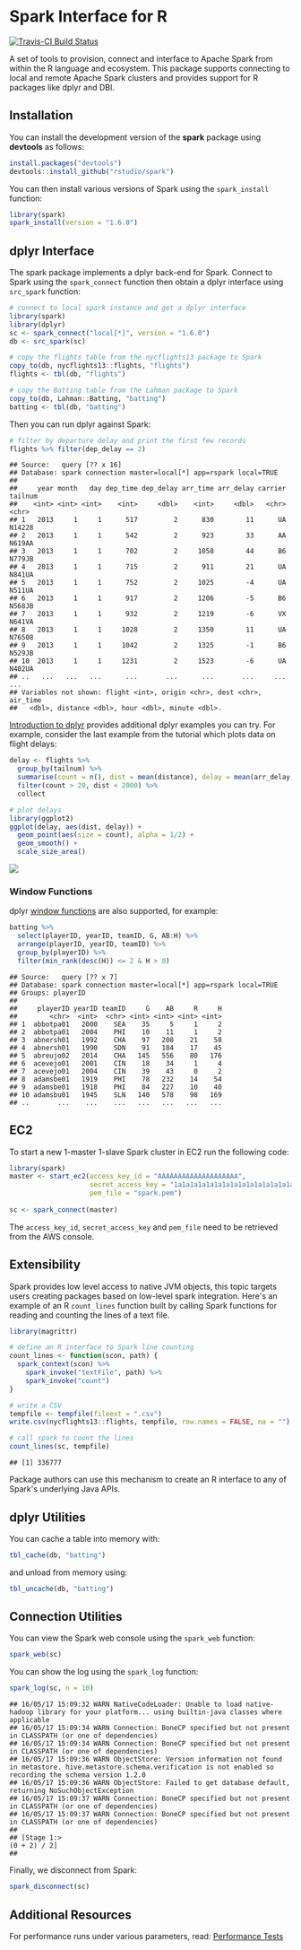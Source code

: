 Spark Interface for R
================

[![Travis-CI Build Status](https://travis-ci.com/rstudio/spark.svg?token=MxiS2SHZy3QzqFf34wQr&branch=master)](https://travis-ci.com/rstudio/spark)

A set of tools to provision, connect and interface to Apache Spark from within the R language and ecosystem. This package supports connecting to local and remote Apache Spark clusters and provides support for R packages like dplyr and DBI.

Installation
------------

You can install the development version of the **spark** package using **devtools** as follows:

``` r
install.packages("devtools")
devtools::install_github("rstudio/spark")
```

You can then install various versions of Spark using the `spark_install` function:

``` r
library(spark)
spark_install(version = "1.6.0")
```

dplyr Interface
---------------

The spark package implements a dplyr back-end for Spark. Connect to Spark using the `spark_connect` function then obtain a dplyr interface using `src_spark` function:

``` r
# connect to local spark instance and get a dplyr interface
library(spark)
library(dplyr)
sc <- spark_connect("local[*]", version = "1.6.0")
db <- src_spark(sc)

# copy the flights table from the nycflights13 package to Spark
copy_to(db, nycflights13::flights, "flights")
flights <- tbl(db, "flights")

# copy the Batting table from the Lahman package to Spark
copy_to(db, Lahman::Batting, "batting")
batting <- tbl(db, "batting")
```

Then you can run dplyr against Spark:

``` r
# filter by departure delay and print the first few records
flights %>% filter(dep_delay == 2)
```

    ## Source:   query [?? x 16]
    ## Database: spark connection master=local[*] app=rspark local=TRUE
    ## 
    ##     year month   day dep_time dep_delay arr_time arr_delay carrier tailnum
    ##    <int> <int> <int>    <int>     <dbl>    <int>     <dbl>   <chr>   <chr>
    ## 1   2013     1     1      517         2      830        11      UA  N14228
    ## 2   2013     1     1      542         2      923        33      AA  N619AA
    ## 3   2013     1     1      702         2     1058        44      B6  N779JB
    ## 4   2013     1     1      715         2      911        21      UA  N841UA
    ## 5   2013     1     1      752         2     1025        -4      UA  N511UA
    ## 6   2013     1     1      917         2     1206        -5      B6  N568JB
    ## 7   2013     1     1      932         2     1219        -6      VX  N641VA
    ## 8   2013     1     1     1028         2     1350        11      UA  N76508
    ## 9   2013     1     1     1042         2     1325        -1      B6  N529JB
    ## 10  2013     1     1     1231         2     1523        -6      UA  N402UA
    ## ..   ...   ...   ...      ...       ...      ...       ...     ...     ...
    ## Variables not shown: flight <int>, origin <chr>, dest <chr>, air_time
    ##   <dbl>, distance <dbl>, hour <dbl>, minute <dbl>.

[Introduction to dplyr](https://cran.rstudio.com/web/packages/dplyr/vignettes/introduction.html) provides additional dplyr examples you can try. For example, consider the last example from the tutorial which plots data on flight delays:

``` r
delay <- flights %>% 
  group_by(tailnum) %>%
  summarise(count = n(), dist = mean(distance), delay = mean(arr_delay)) %>%
  filter(count > 20, dist < 2000) %>%
  collect

# plot delays
library(ggplot2)
ggplot(delay, aes(dist, delay)) +
  geom_point(aes(size = count), alpha = 1/2) +
  geom_smooth() +
  scale_size_area()
```

![](README_files/figure-markdown_github/unnamed-chunk-4-1.png)

### Window Functions

dplyr [window functions](https://cran.r-project.org/web/packages/dplyr/vignettes/window-functions.html) are also supported, for example:

``` r
batting %>%
  select(playerID, yearID, teamID, G, AB:H) %>%
  arrange(playerID, yearID, teamID) %>%
  group_by(playerID) %>%
  filter(min_rank(desc(H)) <= 2 & H > 0)
```

    ## Source:   query [?? x 7]
    ## Database: spark connection master=local[*] app=rspark local=TRUE
    ## Groups: playerID
    ## 
    ##     playerID yearID teamID     G    AB     R     H
    ##        <chr>  <int>  <chr> <int> <int> <int> <int>
    ## 1  abbotpa01   2000    SEA    35     5     1     2
    ## 2  abbotpa01   2004    PHI    10    11     1     2
    ## 3  abnersh01   1992    CHA    97   208    21    58
    ## 4  abnersh01   1990    SDN    91   184    17    45
    ## 5  abreujo02   2014    CHA   145   556    80   176
    ## 6  acevejo01   2001    CIN    18    34     1     4
    ## 7  acevejo01   2004    CIN    39    43     0     2
    ## 8  adamsbe01   1919    PHI    78   232    14    54
    ## 9  adamsbe01   1918    PHI    84   227    10    40
    ## 10 adamsbu01   1945    SLN   140   578    98   169
    ## ..       ...    ...    ...   ...   ...   ...   ...

EC2
---

To start a new 1-master 1-slave Spark cluster in EC2 run the following code:

``` r
library(spark)
master <- start_ec2(access_key_id = "AAAAAAAAAAAAAAAAAAAA",
                    secret_access_key = "1a1a1a1a1a1a1a1a1a1a1a1a1a1a1a1a1a1a1a1",
                    pem_file = "spark.pem")
          
sc <- spark_connect(master)
```

The `access_key_id`, `secret_access_key` and `pem_file` need to be retrieved from the AWS console.

Extensibility
-------------

Spark provides low level access to native JVM objects, this topic targets users creating packages based on low-level spark integration. Here's an example of an R `count_lines` function built by calling Spark functions for reading and counting the lines of a text file.

``` r
library(magrittr)

# define an R interface to Spark line counting
count_lines <- function(scon, path) {
  spark_context(scon) %>%
    spark_invoke("textFile", path) %>%
    spark_invoke("count")
}

# write a CSV 
tempfile <- tempfile(fileext = ".csv")
write.csv(nycflights13::flights, tempfile, row.names = FALSE, na = "")

# call spark to count the lines
count_lines(sc, tempfile)
```

    ## [1] 336777

Package authors can use this mechanism to create an R interface to any of Spark's underlying Java APIs.

dplyr Utilities
---------------

You can cache a table into memory with:

``` r
tbl_cache(db, "batting")
```

and unload from memory using:

``` r
tbl_uncache(db, "batting")
```

Connection Utilities
--------------------

You can view the Spark web console using the `spark_web` function:

``` r
spark_web(sc)
```

You can show the log using the `spark_log` function:

``` r
spark_log(sc, n = 10)
```

    ## 16/05/17 15:09:32 WARN NativeCodeLoader: Unable to load native-hadoop library for your platform... using builtin-java classes where applicable
    ## 16/05/17 15:09:34 WARN Connection: BoneCP specified but not present in CLASSPATH (or one of dependencies)
    ## 16/05/17 15:09:34 WARN Connection: BoneCP specified but not present in CLASSPATH (or one of dependencies)
    ## 16/05/17 15:09:36 WARN ObjectStore: Version information not found in metastore. hive.metastore.schema.verification is not enabled so recording the schema version 1.2.0
    ## 16/05/17 15:09:36 WARN ObjectStore: Failed to get database default, returning NoSuchObjectException
    ## 16/05/17 15:09:37 WARN Connection: BoneCP specified but not present in CLASSPATH (or one of dependencies)
    ## 16/05/17 15:09:37 WARN Connection: BoneCP specified but not present in CLASSPATH (or one of dependencies)
    ## 
    ## [Stage 1:>                                                          (0 + 2) / 2]
    ## 

Finally, we disconnect from Spark:

``` r
spark_disconnect(sc)
```

Additional Resources
--------------------

For performance runs under various parameters, read: [Performance Tests](tests/perf/perf.md)
